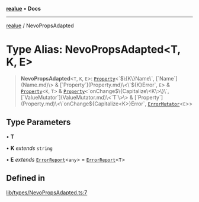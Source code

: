 [**realue**](../README.md) • **Docs**

***

[realue](../README.md) / NevoPropsAdapted

# Type Alias: NevoPropsAdapted\<T, K, E\>

> **NevoPropsAdapted**\<`T`, `K`, `E`\>: [`Property`](Property.md)\<\`$\{K\}Name\`, [`Name`](Name.md)\> & [`Property`](Property.md)\<\`$\{K\}Error\`, `E`\> & [`Property`](Property.md)\<`K`, `T`\> & [`Property`](Property.md)\<\`onChange$\{Capitalize\<K\>\}\`, [`ValueMutator`](ValueMutator.md)\<`T`\>\> & [`Property`](Property.md)\<\`onChange$\{Capitalize\<K\>\}Error\`, [`ErrorMutator`](ErrorMutator.md)\<`E`\>\>

## Type Parameters

• **T**

• **K** *extends* `string`

• **E** *extends* [`ErrorReport`](ErrorReport.md)\<`any`\> = [`ErrorReport`](ErrorReport.md)\<`T`\>

## Defined in

[lib/types/NevoPropsAdapted.ts:7](https://github.com/nevoland/realue/blob/61d16d842d4c11bef8dfade29a565911353a8f17/lib/types/NevoPropsAdapted.ts#L7)
